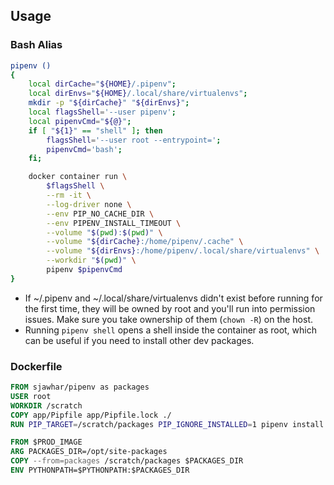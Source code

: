 ## Usage
### Bash Alias
```bash
pipenv () 
{ 
    local dirCache="${HOME}/.pipenv";
    local dirEnvs="${HOME}/.local/share/virtualenvs";
    mkdir -p "${dirCache}" "${dirEnvs}";
    local flagsShell='--user pipenv';
    local pipenvCmd="${@}";
    if [ "${1}" == "shell" ]; then
        flagsShell='--user root --entrypoint=';
        pipenvCmd='bash';
    fi;

    docker container run \
        $flagsShell \
        --rm -it \
        --log-driver none \
        --env PIP_NO_CACHE_DIR \
        --env PIPENV_INSTALL_TIMEOUT \
        --volume "$(pwd):$(pwd)" \
        --volume "${dirCache}:/home/pipenv/.cache" \
        --volume "${dirEnvs}:/home/pipenv/.local/share/virtualenvs" \
        --workdir "$(pwd)" \
        pipenv $pipenvCmd
}
```
* If ~/.pipenv and ~/.local/share/virtualenvs didn't exist before running for the first time, they will be owned by root and you'll run into permission issues. Make sure you take ownership of them (`chown -R`) on the host.
* Running `pipenv shell` opens a shell inside the container as root, which can be useful if you need to install other dev packages.

### Dockerfile
```dockerfile
FROM sjawhar/pipenv as packages
USER root
WORKDIR /scratch
COPY app/Pipfile app/Pipfile.lock ./
RUN PIP_TARGET=/scratch/packages PIP_IGNORE_INSTALLED=1 pipenv install --system

FROM $PROD_IMAGE
ARG PACKAGES_DIR=/opt/site-packages
COPY --from=packages /scratch/packages $PACKAGES_DIR
ENV PYTHONPATH=$PYTHONPATH:$PACKAGES_DIR
```
